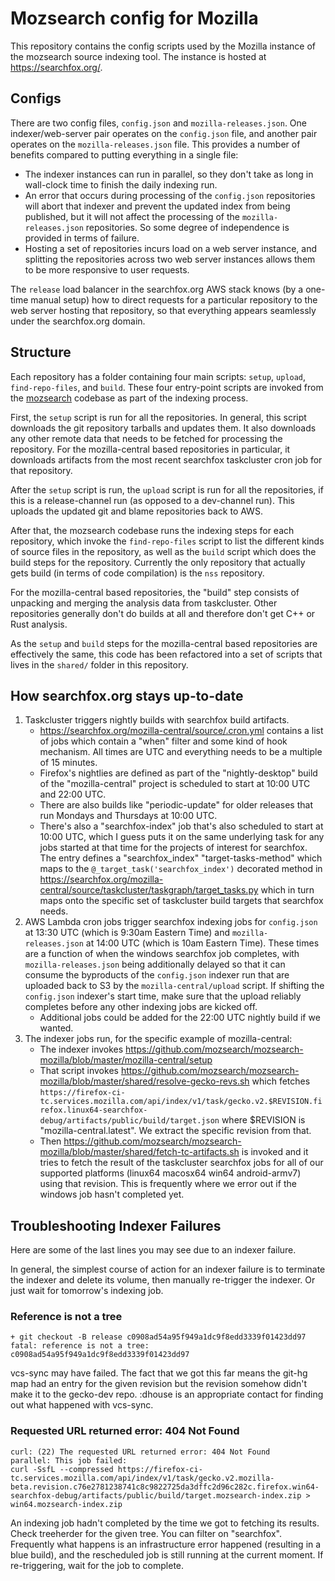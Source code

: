 # Mozsearch config for Mozilla

This repository contains the config scripts used by the Mozilla instance of
the mozsearch source indexing tool. The instance is hosted at
https://searchfox.org/.

## Configs

There are two config files, `config.json` and `mozilla-releases.json`. One
indexer/web-server pair operates on the `config.json` file, and another
pair operates on the `mozilla-releases.json` file. This provides a number
of benefits compared to putting everything in a single file:
- The indexer instances can run in parallel, so they don't take as long
  in wall-clock time to finish the daily indexing run.
- An error that occurs during processing of the `config.json` repositories
  will abort that indexer and prevent the updated index from being published,
  but it will not affect the processing of the `mozilla-releases.json`
  repositories. So some degree of independence is provided in terms of
  failure.
- Hosting a set of repositories incurs load on a web server instance, and
  splitting the repositories across two web server instances allows them
  to be more responsive to user requests.

The `release` load balancer in the searchfox.org AWS stack knows (by a
one-time manual setup) how to direct requests for a particular repository
to the web server hosting that repository, so that everything appears
seamlessly under the searchfox.org domain.

## Structure

Each repository has a folder containing four main scripts: `setup`, `upload`,
`find-repo-files`, and `build`. These four entry-point scripts are invoked from the
[mozsearch](https://github.com/mozsearch/mozsearch) codebase as part of the
indexing process.

First, the `setup` script is run for all the repositories. In general, this
script downloads the git repository tarballs and updates them. It also downloads
any other remote data that needs to be fetched for processing the repository.
For the mozilla-central based repositories in particular, it downloads artifacts
from the most recent searchfox taskcluster cron job for that repository.

After the `setup` script is run, the `upload` script is run for all the
repositories, if this is a release-channel run (as opposed to a dev-channel run).
This uploads the updated git and blame repositories back to AWS.

After that, the mozsearch codebase runs the indexing steps for each repository,
which invoke the `find-repo-files` script to list the different kinds of source
files in the repository, as well as the `build` script which does the
build steps for the repository. Currently the only repository that actually
gets build (in terms of code compilation) is the `nss` repository.

For the mozilla-central based repositories, the "build" step consists of
unpacking and merging the analysis data from taskcluster. Other repositories
generally don't do builds at all and therefore don't get C++ or Rust analysis.

As the `setup` and `build` steps for the mozilla-central based repositories
are effectively the same, this code has been refactored into a set of scripts
that lives in the `shared/` folder in this repository.

## How searchfox.org stays up-to-date

1. Taskcluster triggers nightly builds with searchfox build artifacts.
   - https://searchfox.org/mozilla-central/source/.cron.yml contains a list of
     jobs which contain a "when" filter and some kind of hook mechanism.  All
     times are UTC and everything needs to be a multiple of 15 minutes.
   - Firefox's nightlies are defined as part of the "nightly-desktop" build
     of the "mozilla-central" project is scheduled to start at 10:00 UTC and
     22:00 UTC.
   - There are also builds like "periodic-update" for older releases that run
     Mondays and Thursdays at 10:00 UTC.
   - There's also a "searchfox-index" job that's also scheduled to start at
     10:00 UTC, which I guess puts it on the same underlying task for any jobs
     started at that time for the projects of interest for searchfox.  The entry
     defines a "searchfox_index" "target-tasks-method" which maps to the
     `@_target_task('searchfox_index')` decorated method in
     https://searchfox.org/mozilla-central/source/taskcluster/taskgraph/target_tasks.py
     which in turn maps onto the specific set of taskcluster build targets that
     searchfox needs.
2. AWS Lambda cron jobs trigger searchfox indexing jobs for `config.json` at
   13:30 UTC (which is 9:30am Eastern Time) and `mozilla-releases.json` at
   14:00 UTC (which is 10am Eastern Time).  These times are a function of when
   the windows searchfox job completes, with `mozilla-releases.json` being
   additionally delayed so that it can consume the byproducts of the
   `config.json` indexer run that are uploaded back to S3 by the
   `mozilla-central/upload` script.  If shifting the `config.json` indexer's
   start time, make sure that the upload reliably completes before any other
   indexing jobs are kicked off.
   - Additional jobs could be added for the 22:00 UTC nightly build if we
     wanted.
3. The indexer jobs run, for the specific example of mozilla-central:
   - The indexer invokes https://github.com/mozsearch/mozsearch-mozilla/blob/master/mozilla-central/setup
   - That script invokes https://github.com/mozsearch/mozsearch-mozilla/blob/master/shared/resolve-gecko-revs.sh which fetches
     `https://firefox-ci-tc.services.mozilla.com/api/index/v1/task/gecko.v2.$REVISION.firefox.linux64-searchfox-debug/artifacts/public/build/target.json`
     where $REVISION is "mozilla-central.latest".  We extract the specific revision from that.
   - Then https://github.com/mozsearch/mozsearch-mozilla/blob/master/shared/fetch-tc-artifacts.sh
     is invoked and it tries to fetch the result of the taskcluster searchfox jobs
     for all of our supported platforms (linux64 macosx64 win64 android-armv7)
     using that revision.  This is frequently where we error out if the windows job
     hasn't completed yet.

## Troubleshooting Indexer Failures

Here are some of the last lines you may see due to an indexer failure.

In general, the simplest course of action for an indexer failure is to terminate
the indexer and delete its volume, then manually re-trigger the indexer.  Or
just wait for tomorrow's indexing job.

### Reference is not a tree

```
+ git checkout -B release c0908ad54a95f949a1dc9f8edd3339f01423dd97
fatal: reference is not a tree: c0908ad54a95f949a1dc9f8edd3339f01423dd97
```

vcs-sync may have failed.  The fact that we got this far means the git-hg map
had an entry for the given revision but the revision somehow didn't make it to
the gecko-dev repo.  :dhouse is an appropriate contact for finding out what
happened with vcs-sync.

### Requested URL returned error: 404 Not Found

```
curl: (22) The requested URL returned error: 404 Not Found
parallel: This job failed:
curl -SsfL --compressed https://firefox-ci-tc.services.mozilla.com/api/index/v1/task/gecko.v2.mozilla-beta.revision.c76e2781238741c8c9822725da3dffc2d96c282c.firefox.win64-searchfox-debug/artifacts/public/build/target.mozsearch-index.zip > win64.mozsearch-index.zip
```

An indexing job hadn't completed by the time we got to fetching its results.
Check treeherder for the given tree.  You can filter on "searchfox".  Frequently
what happens is an infrastructure error happened (resulting in a blue build),
and the rescheduled job is still running at the current moment.  If
re-triggering, wait for the job to complete.
